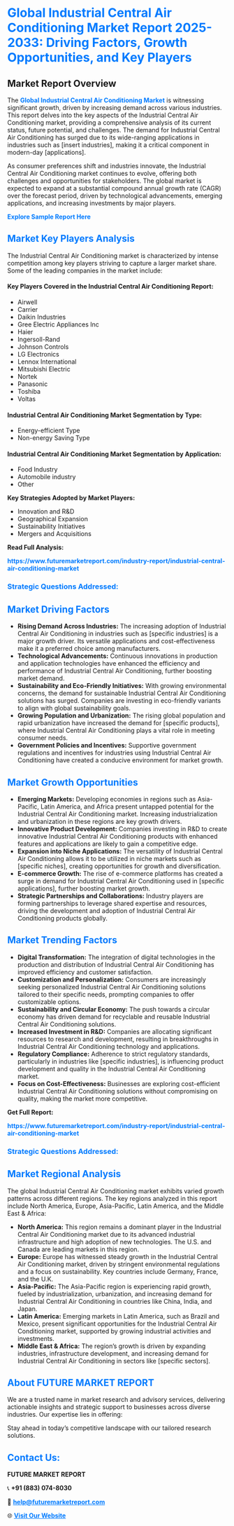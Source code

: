 <h1 style="color: #007BFF;">Global Industrial Central Air Conditioning Market Report 2025-2033: Driving Factors, Growth Opportunities, and Key Players</h1>

<section id="overview">
<h2>Market Report Overview</h2>
<p>The <a href="https://www.futuremarketreport.com/industry-report/industrial-central-air-conditioning-market" style="color: #007BFF; text-decoration: none;"><strong>Global Industrial Central Air Conditioning Market</strong></a> is witnessing significant growth, driven by increasing demand across various industries. This report delves into the key aspects of the Industrial Central Air Conditioning market, providing a comprehensive analysis of its current status, future potential, and challenges. The demand for Industrial Central Air Conditioning has surged due to its wide-ranging applications in industries such as [insert industries], making it a critical component in modern-day [applications].</p>
<p>As consumer preferences shift and industries innovate, the Industrial Central Air Conditioning market continues to evolve, offering both challenges and opportunities for stakeholders. The global market is expected to expand at a substantial compound annual growth rate (CAGR) over the forecast period, driven by technological advancements, emerging applications, and increasing investments by major players.</p>
</section>

<section id="overview">
<p><a href="https://www.futuremarketreport.com/request-sample/reportId=84668" style="color: #007BFF; text-decoration: none;"><strong>Explore Sample Report Here</strong></a></p>
</section>

<section id="key-players">
<h2 style="color: #007BFF;">Market Key Players Analysis</h2>
<p>The Industrial Central Air Conditioning market is characterized by intense competition among key players striving to capture a larger market share. Some of the leading companies in the market include:</p>
<h4>Key Players Covered in the Industrial Central Air Conditioning Report:</h4>
<ul><li>Airwell</li><li>Carrier</li><li>Daikin Industries</li><li>Gree Electric Appliances Inc</li><li>Haier</li><li>Ingersoll-Rand</li><li>Johnson Controls</li><li>LG Electronics</li><li>Lennox International</li><li>Mitsubishi Electric</li><li>Nortek</li><li>Panasonic</li><li>Toshiba</li><li>Voltas</li></ul>
<h4>Industrial Central Air Conditioning Market Segmentation by Type:</h4>
<ul><li>Energy-efficient Type</li><li>Non-energy Saving Type</li></ul>

<h4>Industrial Central Air Conditioning Market Segmentation by Application:</h4>
<ul><li>Food Industry</li><li>Automobile industry</li><li>Other</li></ul>
<p><strong>Key Strategies Adopted by Market Players:</strong></p>
<ul>
<li>Innovation and R&D</li>
<li>Geographical Expansion</li>
<li>Sustainability Initiatives</li>
<li>Mergers and Acquisitions</li>
</ul>
</section>

<section>
<p><strong>Read Full Analysis: </strong></p><a href="https://www.futuremarketreport.com/industry-report/industrial-central-air-conditioning-market" style="color: #007BFF; text-decoration: none;"><strong>https://www.futuremarketreport.com/industry-report/industrial-central-air-conditioning-market</strong></a>
<h3 style="color: #007BFF;">Strategic Questions Addressed:</h3>
</section>

<section id="driving-factors">
<h2 style="color: #007BFF;">Market Driving Factors</h2>
<ul>
<li><strong>Rising Demand Across Industries:</strong> The increasing adoption of Industrial Central Air Conditioning in industries such as [specific industries] is a major growth driver. Its versatile applications and cost-effectiveness make it a preferred choice among manufacturers.</li>
<li><strong>Technological Advancements:</strong> Continuous innovations in production and application technologies have enhanced the efficiency and performance of Industrial Central Air Conditioning, further boosting market demand.</li>
<li><strong>Sustainability and Eco-Friendly Initiatives:</strong> With growing environmental concerns, the demand for sustainable Industrial Central Air Conditioning solutions has surged. Companies are investing in eco-friendly variants to align with global sustainability goals.</li>
<li><strong>Growing Population and Urbanization:</strong> The rising global population and rapid urbanization have increased the demand for [specific products], where Industrial Central Air Conditioning plays a vital role in meeting consumer needs.</li>
<li><strong>Government Policies and Incentives:</strong> Supportive government regulations and incentives for industries using Industrial Central Air Conditioning have created a conducive environment for market growth.</li>
</ul>
</section>

<section id="growth-opportunities">
<h2 style="color: #007BFF;">Market Growth Opportunities</h2>
<ul>
<li><strong>Emerging Markets:</strong> Developing economies in regions such as Asia-Pacific, Latin America, and Africa present untapped potential for the Industrial Central Air Conditioning market. Increasing industrialization and urbanization in these regions are key growth drivers.</li>
<li><strong>Innovative Product Development:</strong> Companies investing in R&D to create innovative Industrial Central Air Conditioning products with enhanced features and applications are likely to gain a competitive edge.</li>
<li><strong>Expansion into Niche Applications:</strong> The versatility of Industrial Central Air Conditioning allows it to be utilized in niche markets such as [specific niches], creating opportunities for growth and diversification.</li>
<li><strong>E-commerce Growth:</strong> The rise of e-commerce platforms has created a surge in demand for Industrial Central Air Conditioning used in [specific applications], further boosting market growth.</li>
<li><strong>Strategic Partnerships and Collaborations:</strong> Industry players are forming partnerships to leverage shared expertise and resources, driving the development and adoption of Industrial Central Air Conditioning products globally.</li>
</ul>
</section>

<section id="trending-factors">
<h2 style="color: #007BFF;">Market Trending Factors</h2>
<ul>
<li><strong>Digital Transformation:</strong> The integration of digital technologies in the production and distribution of Industrial Central Air Conditioning has improved efficiency and customer satisfaction.</li>
<li><strong>Customization and Personalization:</strong> Consumers are increasingly seeking personalized Industrial Central Air Conditioning solutions tailored to their specific needs, prompting companies to offer customizable options.</li>
<li><strong>Sustainability and Circular Economy:</strong> The push towards a circular economy has driven demand for recyclable and reusable Industrial Central Air Conditioning solutions.</li>
<li><strong>Increased Investment in R&D:</strong> Companies are allocating significant resources to research and development, resulting in breakthroughs in Industrial Central Air Conditioning technology and applications.</li>
<li><strong>Regulatory Compliance:</strong> Adherence to strict regulatory standards, particularly in industries like [specific industries], is influencing product development and quality in the Industrial Central Air Conditioning market.</li>
<li><strong>Focus on Cost-Effectiveness:</strong> Businesses are exploring cost-efficient Industrial Central Air Conditioning solutions without compromising on quality, making the market more competitive.</li>
</ul>
</section>

<section>
<p><strong>Get Full Report: </strong></p><a href="https://www.futuremarketreport.com/industry-report/industrial-central-air-conditioning-market" style="color: #007BFF; text-decoration: none;"><strong>https://www.futuremarketreport.com/industry-report/industrial-central-air-conditioning-market</strong></a>
<h3 style="color: #007BFF;">Strategic Questions Addressed:</h3>
</section>


<section id="regional-analysis">
<h2 style="color: #007BFF;">Market Regional Analysis</h2>
<p>The global Industrial Central Air Conditioning market exhibits varied growth patterns across different regions. The key regions analyzed in this report include North America, Europe, Asia-Pacific, Latin America, and the Middle East & Africa:</p>
<ul>
<li><strong>North America:</strong> This region remains a dominant player in the Industrial Central Air Conditioning market due to its advanced industrial infrastructure and high adoption of new technologies. The U.S. and Canada are leading markets in this region.</li>
<li><strong>Europe:</strong> Europe has witnessed steady growth in the Industrial Central Air Conditioning market, driven by stringent environmental regulations and a focus on sustainability. Key countries include Germany, France, and the U.K.</li>
<li><strong>Asia-Pacific:</strong> The Asia-Pacific region is experiencing rapid growth, fueled by industrialization, urbanization, and increasing demand for Industrial Central Air Conditioning in countries like China, India, and Japan.</li>
<li><strong>Latin America:</strong> Emerging markets in Latin America, such as Brazil and Mexico, present significant opportunities for the Industrial Central Air Conditioning market, supported by growing industrial activities and investments.</li>
<li><strong>Middle East & Africa:</strong> The region’s growth is driven by expanding industries, infrastructure development, and increasing demand for Industrial Central Air Conditioning in sectors like [specific sectors].</li>
</ul>
</section>

<footer>
<h2 style="color: #007BFF;">About FUTURE MARKET REPORT</h2>
<p>We are a trusted name in market research and advisory services, delivering actionable insights and strategic support to businesses across diverse industries. Our expertise lies in offering:</p>

<p>Stay ahead in today’s competitive landscape with our tailored research solutions.</p>

<h2 style="color: #007BFF;">Contact Us:</h2>
<p><strong>FUTURE MARKET REPORT</strong></p>
<p>📞 <strong>+91 (883) 074-8030</strong></p>
<p>📧 <strong><a href="mailto:help@futuremarketreport.com" style="color: #007BFF;">help@futuremarketreport.com</a></strong></p>
<p>🌐 <strong><a href="https://www.futuremarketreport.com/" style="color: #007BFF;">Visit Our Website</a></strong></p>
</footer>